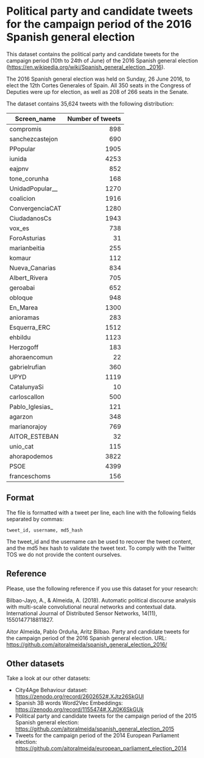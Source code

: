 # Political party and candidate tweets for the campaign period of the 2016 Spanish general election
This dataset contains the political party and candidate tweets for the campaign period (10th to 24th of June) of the 2016 Spanish general election (https://en.wikipedia.org/wiki/Spanish_general_election,_2016).

The 2016 Spanish general election was held on Sunday, 26 June 2016, to elect the 12th Cortes Generales of Spain. All 350 seats in the Congress of Deputies were up for election, as well as 208 of 266 seats in the Senate.

The dataset contains 35,624 tweets with the following distribution:

| Screen_name   | Number of tweets  |
| ------------- | -----:|
|compromis|898| 
|sanchezcastejon|690| 
|PPopular|1905| 
|iunida|4253| 
|eajpnv|852| 
|tone_corunha|168| 
|UnidadPopular__|1270| 
|coalicion|1916| 
|ConvergenciaCAT|1280| 
|CiudadanosCs|1943| 
|vox_es|738| 
|ForoAsturias|31| 
|marianbeitia|255| 
|komaur|112| 
|Nueva_Canarias|834| 
|Albert_Rivera|705| 
|geroabai|652| 
|obloque|948| 
|En_Marea|1300| 
|anioramas|283| 
|Esquerra_ERC|1512| 
|ehbildu|1123| 
|Herzogoff|183| 
|ahoraencomun|22| 
|gabrielrufian|360| 
|UPYD|1119| 
|CatalunyaSi|10| 
|carloscallon|500| 
|Pablo_Iglesias_|121| 
|agarzon|348| 
|marianorajoy|769| 
|AITOR_ESTEBAN|32| 
|unio_cat|115| 
|ahorapodemos|3822| 
|PSOE|4399| 
|franceschoms|156|

## Format

The file is formatted with a tweet per line, each line with the following fields separated by commas:

```
tweet_id, username, md5_hash
```

The tweet_id and the username can be used to recover the tweet content, and the md5 hex hash to validate the tweet text. To comply with the Twitter TOS we do not provide the content ourselves.

## Reference

Please, use the following reference if you use this dataset for your research:

Bilbao-Jayo, A., & Almeida, A. (2018). Automatic political discourse analysis with multi-scale convolutional neural networks and contextual data. International Journal of Distributed Sensor Networks, 14(11), 1550147718811827.

Aitor Almeida, Pablo Orduña, Aritz Bilbao. 
Party and candidate tweets for the campaign period of the 2016 Spanish general election. 
URL: https://github.com/aitoralmeida/spanish_general_election_2016/

## Other datasets

Take a look at our other datasets:
* City4Age Behaviour dataset: https://zenodo.org/record/2602652#.XJtz26SkGUl
* Spanish 3B words Word2Vec Embeddings: https://zenodo.org/record/1155474#.XJt0K6SkGUk
*  Political party and candidate tweets for the campaign period of the 2015 Spanish general election: https://github.com/aitoralmeida/spanish_general_election_2015
* Tweets for the campaign period of the 2014 European Parliament election: https://github.com/aitoralmeida/european_parliament_election_2014

